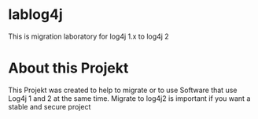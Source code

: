 #  lablog4j

This is migration laboratory for log4j 1.x to log4j 2

# About this Projekt

This Projekt was created to help to migrate or to use Software that use Log4j 1 and 2 at the same time. 
Migrate to log4j2 is important if you want a stable and secure project
